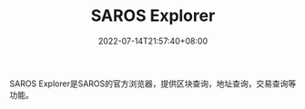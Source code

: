 ﻿---
weight: 
title: "SAROS Explorer"
description: "SAROS Explorer是SAROS的官方浏览器，提供区块查询，地址查询，交易查询等功能"
date: 2022-07-14T21:57:40+08:00
lastmod: 2022-07-14T16:45:40+08:00
draft: false
authors: ["浮尘"]
featuredImage: "saros-explorer.jpg"
link: "https://explorer.saros.network/"
tags: ["区块链浏览器","SAROS Explorer"]
categories: ["navigation"]
navigation: ["区块链浏览器"]
lightgallery: true
toc: true
pinned: false
recommend: false
recommend1: false
---
SAROS Explorer是SAROS的官方浏览器，提供区块查询，地址查询，交易查询等功能。
